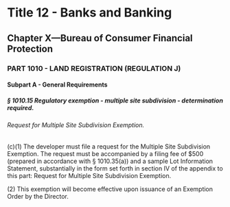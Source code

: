
# Title 12 - Banks and Banking
## Chapter X—Bureau of Consumer Financial Protection
### PART 1010 - LAND REGISTRATION (REGULATION J)
#### Subpart A - General Requirements
##### § 1010.15 Regulatory exemption - multiple site subdivision - determination required.
###### Request for Multiple Site Subdivision Exemption.

(c)(1) The developer must file a request for the Multiple Site Subdivision Exemption. The request must be accompanied by a filing fee of $500 (prepared in accordance with § 1010.35(a)) and a sample Lot Information Statement, substantially in the form set forth in section IV of the appendix to this part: Request for Multiple Site Subdivision Exemption.

(2) This exemption will become effective upon issuance of an Exemption Order by the Director.
